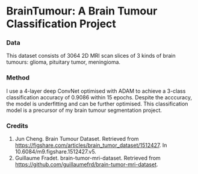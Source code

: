 # BrainTumour: A Brain Tumour Classification Project
### Data
This dataset consists of 3064 2D MRI scan slices of 3 kinds of brain tumours: glioma, pituitary tumor, meningioma.
### Method
I use a 4-layer deep ConvNet optimised with ADAM to achieve a 3-class classification accuracy of 0.9086 within 15 epochs. Despite the acccuracy, the model is underfitting and can be further optimised. This classification model is a precursor of my brain tumour segmentation project.
### Credits
1. Jun Cheng. Brain Tumour Dataset. Retrieved from https://figshare.com/articles/brain_tumor_dataset/1512427. In 10.6084/m9.figshare.1512427.v5.
2. Guillaume Fradet. brain-tumor-mri-dataset. Retrieved from https://github.com/guillaumefrd/brain-tumor-mri-dataset.
